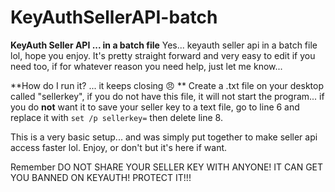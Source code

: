 # KeyAuthSellerAPI-batch

**KeyAuth Seller API ... in a batch file** Yes... keyauth seller api in a batch file lol, hope you enjoy. It's pretty straight forward and very easy to edit if you need too, if for whatever reason you need help, just let me know...   

**How do I run it? ... it keeps closing :angry:  ** Create a .txt file on your desktop called "sellerkey", if you do not have this file, it will not start the program... if you do **not** want it to save your seller key to a text file, go to line 6 and replace it with `set /p sellerkey=` then delete line 8.  

This is a very basic setup... and was simply put together to make seller api access faster lol. Enjoy, or don't  but it's here if want.


Remember DO NOT SHARE YOUR SELLER KEY WITH ANYONE! IT CAN GET YOU BANNED ON KEYAUTH! PROTECT IT!!!
